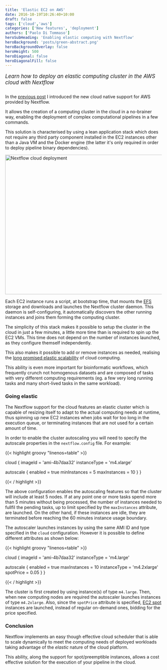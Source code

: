 ```yaml
---
title: 'Elastic EC2 on AWS'
date: 2016-10-19T10:26:40+10:00
draft: false
tags: ['cloud','aws']
categories: ['New features', 'deployment']
authors: ['Paolo Di Tommaso']
heroSubHeading: 'Enabling elastic computing with Nextflow'
heroBackground: 'posts/green-abstract.png'
heroBackgroundOverlay: false
heroHeight: 500
heroDiagonal: false
heroDiagonalFill: false
---
```


<p class="text-muted" style='font-size: 1.2em; padding-bottom: 10px'>
<i>Learn how to deploy an elastic computing cluster in the AWS cloud with Nextflow </i>
</p>


In the [previous post](/posts/2016/deploy-in-the-cloud-at-snap-of-a-finger) I introduced
the new cloud native support for AWS provided by Nextflow.

It allows the creation of a computing cluster in the cloud in a no-brainer way, enabling
the deployment of complex computational pipelines in a few commands.

This solution is characterised by using a lean application stack which does not
require any third party component installed in the EC2 instances other than a Java VM and the
Docker engine (the latter it's only required in order to deploy pipeline binary dependencies).

<img alt='Nextflow cloud deployment' width='640' height='448' src='/posts/cloud-deployment.png' />

Each EC2 instance runs a script, at bootstrap time, that mounts the [EFS](https://aws.amazon.com/efs/)
storage and downloads and launches the Nextflow cluster daemon. This daemon is self-configuring,
it automatically discovers the other running instances and joins them forming the computing cluster.

The simplicity of this stack makes it possible to setup the cluster in the cloud in just a few minutes,
a little more time than is required to spin up the EC2 VMs. This time does not depend on
the number of instances launched, as they configure themself independently.

This also makes it possible to add or remove instances as needed, realising the [long promised
elastic scalability](http://www.nextplatform.com/2016/09/21/three-great-lies-cloud-computing/)
of cloud computing.  

This ability is even more important for bioinformatic workflows, which frequently crunch
not homogenous datasets and are composed of tasks with very different computing requirements
(eg. a few very long running tasks and many short-lived tasks in the same workload).


### Going elastic

The Nextflow support for the cloud features an elastic cluster which is capable of resizing itself
to adapt to the actual computing needs at runtime, thus spinning up new EC2 instances when jobs
wait for too long in the execution queue, or terminating instances that are not used for
a certain amount of time.

In order to enable the cluster autoscaling you will need to specify the autoscale
properties in the `nextflow.config` file. For example:


{{< highlight groovy "linenos=table" >}}

cloud {
  imageId = 'ami-4b7daa32'
  instanceType = 'm4.xlarge'

  autoscale {
     enabled = true
     minInstances = 5
     maxInstances = 10
  }
}

{{< / highlight >}}

The above configuration enables the autoscaling features so that the cluster will include
at least 5 nodes. If at any point one or more tasks spend more than 5 minutes without being
processed, the number of instances needed to fullfil the pending tasks, up to limit specified
by the `maxInstances` attribute, are launched. On the other hand, if these instances are
idle, they are terminated before reaching the 60 minutes instance usage boundary.

The autoscaler launches instances by using the same AMI ID and type specified in the `cloud`
configuration. However it is possible to define different attributes as shown below:

{{< highlight groovy "linenos=table" >}}

cloud {
  imageId = 'ami-4b7daa32'
  instanceType = 'm4.large'

  autoscale {
     enabled = true
     maxInstances = 10
     instanceType = 'm4.2xlarge'
     spotPrice = 0.05
  }
}

{{< / highlight >}}

The cluster is first created by using instance(s) of type `m4.large`. Then, when new
computing nodes are required the autoscaler launches instances of type `m4.2xlarge`.
Also, since the `spotPrice` attribute is specified, [EC2 spot](https://aws.amazon.com/ec2/spot/)
instances are launched, instead of regular on-demand ones, bidding for the price specified.

### Conclusion

Nextflow implements an easy though effective cloud scheduler that is able to scale dynamically
to meet the computing needs of deployed workloads taking advantage of the *elastic* nature
of the cloud platform.

This ability, along the support for spot/preemptible instances, allows a cost effective solution
for the execution of your pipeline in the cloud.
